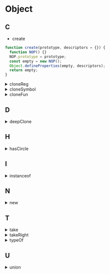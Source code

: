 # Object

## C

- create

```js
function create(prototype, descriptors = {}) {
  function NOP() {}
  NOP.prototype = prototype;
  const empty = new NOP();
  Object.defineProperties(empty, descriptors);
  return empty;
}
```

<details>
<summary>cloneReg</summary>

```js
function cloneReg(reg) {
  const cloned = new reg.constructor(reg.source, reg.flags)
  cloned.lastIndex = reg.lastIndex
  return cloned;
}
```
</details>


<details>
<summary>cloneSymbol</summary>

```js
function cloneSymbol(target) {
  return Object(Symbol.prototype.valueOf.call(target))
}
```

</details>

<details>
<summary>cloneFun</summary>

```js
// 分箭头函数和普通函数
function cloneFun(fun) {
  const funString = fun.toString()
  // 箭头函数
  if (!fun.prototype) return eval(funString)

  // 普通函数
  const params = (/(?<=\()((.|\n)*?)(?=\))/.exec(funString) || [''])[0].split(',')
  const body = (/(?<=\{)((.|\n)*)(?=\})/.exec(funString) || [''])[0]
  return new Function(...params, body)
}

function cloneFun(fun) {
  try {
    eval(`var __clone_fun__ = ${fun.toString()}`)
    return __clone_fun__
  } catch (e) {
    return fun
  }
}
```

</details>

## D

<details>
<summary>deepClone</summary>

```js
function isObject(terget) {
  const type = typeof terget
  return target !== null && (type === 'object' || type === 'function')
}

const shallowSimpleTypes = [
  'String',
  'Number',
  'Boolean',
  'Error',
  'Date',
]
const shallowSpecialTypes = [
  'RegExp',
  'Symbol',
  'Funtion',
]
const shallowTypes = [...shallowSimpleTypes, ...shallowSpecialTypes]
const deepTypes = [
  'Map',
  'Set',
  'Array',
  'Object',
]
const TypeMap = [...shallowTypes, ...deepTypes].reduce((a, b) => (a[b] = b, a), {})

function getType(target) {
  const type = Object.prototype.toString.call(target)
  return /(?<=\[object\s)(\w+?)(?=\])/.exec(type)[0]
}

// 正则 函数 date Error 简单类型的包装类型
function cloneShallowType(type, target) {
  if (shallowSimpleTypes.includes(type)) return new targe.constructor(target)
  if (type === TypeMap.RegExp) return cloneReg(target)
  if (type === TypeMap.Function) return cloneFun(target)
  if (type === TypeMap.Symbol) return cloneSymbol(target)
}

function deepClone(target, map = new WeakMap()) {
  // 简单类型
  if (!isObject(target)) return target

  const type = getType(target)

  // 克隆不需要递归的对象
  if (shallowTypes.includes(type)) return cloneShallowType(type, target)

  // 初始化需要深度克隆的对象
  const cloned = new target.constructor()

  // 处理环
  if (map.get(target)) return target
  map.set(target, cloned)

  // 处理set
  if (type === TypeMap.Set) { 
    target.forEach(t => {
      cloned.add(deepClone(t, map))
    })
    return cloned;
  }

  // 处理map
  if (type === TypeMap.Map) {
     target.forEach((value, key) => {
      cloned.set(key, deepClone(value, map))
    })
  }
  
  // 处理数组
  if (type === TypeMap.Array) {
    cloned.push(...target.map(t => deepClone(t, map)))
    return cloned
  }

  // 处理普通对象
  Object.keys(target)
    .forEach(key => {
      cloned[key] = deepClone(target[key], map)
    })
  return cloned
}

```

</details>


## H

<details>
<summary>hasCircle</summary>

```js
function hasCircle(obj = {}) {
  const map = new Map()
  return (function loop(o) {
    return Object.keys(o).some(k => {
      const t = o[k]
      if (typeof t === 'object' && t !== null) {
        if (map.has(t)) return true;
        map.set(t)
        if (loop(t)) return true;
      }
    })
  })(obj)
}
```

</details>


## I

<details>
<summary>instanceof</summary>

```js
function myInstanceof(a, A) {
  // es 新标准
  if (A[Symbol.hasInstane]) return A[Symbol.hasInstane].call(A, a);

  while (true) {
    if (a === null) return false;
    if (a.__proto__ === A.prototype) return true;
    a = a.__proto__;
  }
}

// test
function A() {}
console.log(myInstanceof(new A(), A)); //
function B() {}
A.prototype = Object.create(B.prototype);
console.log(myInstanceof(new A(), B)); //
```

</details>

## N

<details>
<summary>new</summary>

```js
function myNew(A, ...args) {
  const empty = {};
  const result = (A.call(empty, ...args).empty.__proto__ = A.prototype);

  return result instanceof Object ? res : empty;
}
```
</details>

## T

<details>
<summary>take</summary>

```js
const take = (list, count = 1) => list.slice(0, count)
```
</details>


<details>
<summary>takeRight</summary>

```js
const takeRight = (list, count = 1) => list.slice(list.length - count, list.length)
```
</details>

<details>
<summary>typeOf</summary>

```js
function typeOf(target) {
  return /^\[object\s(\w+)\]$/.exec(Object.prototype.toString.call(target))[1].toLowerCase()
}
```
</details>


## U

<details>
<summary>union</summary>

```js
const union = (a = [], b = []) => [...new Set([...a,  ...b])]
```
</details>
